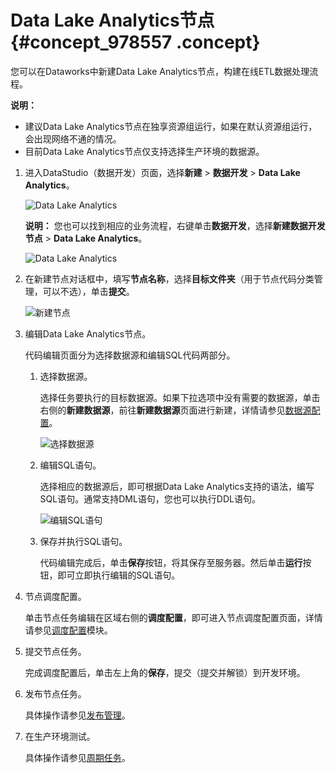# Data Lake Analytics节点 {#concept_978557 .concept}

您可以在Dataworks中新建Data Lake Analytics节点，构建在线ETL数据处理流程。

**说明：** 

-   建议Data Lake Analytics节点在独享资源组运行，如果在默认资源组运行，会出现网络不通的情况。
-   目前Data Lake Analytics节点仅支持选择生产环境的数据源。

1.  进入DataStudio（数据开发）页面，选择**新建** \> **数据开发** \> **Data Lake Analytics**。

    ![Data Lake Analytics](http://static-aliyun-doc.oss-cn-hangzhou.aliyuncs.com/assets/img/790667/156577518150757_zh-CN.png)

    **说明：** 您也可以找到相应的业务流程，右键单击**数据开发**，选择**新建数据开发节点** \> **Data Lake Analytics**。

    ![Data Lake Analytics](http://static-aliyun-doc.oss-cn-hangzhou.aliyuncs.com/assets/img/790667/156577518150759_zh-CN.png)

2.  在新建节点对话框中，填写**节点名称**，选择**目标文件夹**（用于节点代码分类管理，可以不选），单击**提交**。

    ![新建节点](http://static-aliyun-doc.oss-cn-hangzhou.aliyuncs.com/assets/img/790663/156577518150744_zh-CN.png)

3.  编辑Data Lake Analytics节点。

    代码编辑页面分为选择数据源和编辑SQL代码两部分。

    1.  选择数据源。

        选择任务要执行的目标数据源。如果下拉选项中没有需要的数据源，单击右侧的**新建数据源**，前往**新建数据源**页面进行新建，详情请参见[数据源配置](intl.zh-CN/使用指南/数据集成/数据源配置/支持的数据源.md#)。

        ![选择数据源](http://static-aliyun-doc.oss-cn-hangzhou.aliyuncs.com/assets/img/790663/156577518150753_zh-CN.png)

    2.  编辑SQL语句。

        选择相应的数据源后，即可根据Data Lake Analytics支持的语法，编写SQL语句。通常支持DML语句，您也可以执行DDL语句。

        ![编辑SQL语句](http://static-aliyun-doc.oss-cn-hangzhou.aliyuncs.com/assets/img/790667/156577518250760_zh-CN.png)

    3.  保存并执行SQL语句。

        代码编辑完成后，单击**保存**按钮，将其保存至服务器。然后单击**运行**按钮，即可立即执行编辑的SQL语句。

4.  节点调度配置。

    单击节点任务编辑在区域右侧的**调度配置**，即可进入节点调度配置页面，详情请参见[调度配置](intl.zh-CN/使用指南/数据开发/调度配置/基础属性.md#)模块。

5.  提交节点任务。

    完成调度配置后，单击左上角的**保存**，提交（提交并解锁）到开发环境。

6.  发布节点任务。

    具体操作请参见[发布管理](intl.zh-CN/使用指南/数据开发/发布管理/任务发布.md#)。

7.  在生产环境测试。

    具体操作请参见[周期任务](intl.zh-CN/使用指南/运维中心/周期任务运维/周期任务.md#)。


